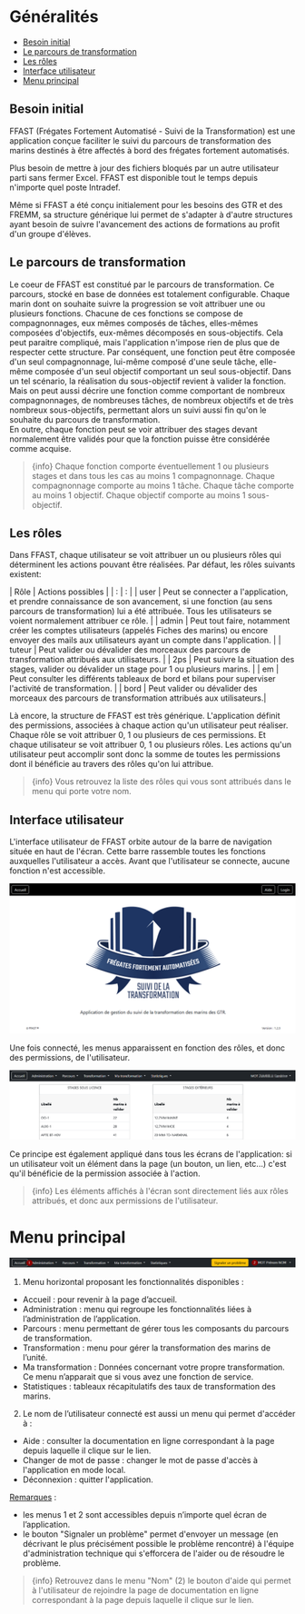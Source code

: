 # Généralités

- [Besoin initial](#besoin-initial)
- [Le parcours de transformation](#parcours-de-transformation)
- [Les rôles](#roles)
- [Interface utilisateur](#interface-utilisateur)
- [Menu principal](#menu-principal)

<a name="besoin-initial"></a>

## Besoin initial
FFAST (Frégates Fortement Automatisé - Suivi de la Transformation) est une application conçue faciliter le suivi du parcours de transformation des marins destinés à être affectés à bord des frégates fortement automatisés.  

Plus besoin de mettre à jour des fichiers bloqués par un autre utilisateur parti sans fermer Excel. FFAST est disponible tout le temps depuis n'importe quel poste Intradef.

Même si FFAST a été conçu initialement pour les besoins des GTR et des FREMM, sa structure générique lui permet de s'adapter à d'autre structures ayant besoin de suivre l'avancement des actions de formations au profit d'un groupe d'élèves.

<a name="parcours-de-transformation"></a>

## Le parcours de transformation
Le coeur de FFAST est constitué par le parcours de transformation.
Ce parcours, stocké en base de données est totalement configurable.
Chaque marin dont on souhaite suivre la progression se voit attribuer une ou plusieurs fonctions. Chacune de ces fonctions se compose de compagnonnages, eux mêmes composés de tâches, elles-mêmes composées d'objectifs, eux-mêmes décomposés en sous-objectifs.
Cela peut paraitre compliqué, mais l'application n'impose rien de plus que de respecter cette structure.
Par conséquent, une fonction peut être composée d'un seul compagnonnage, lui-même composé d'une seule tâche, elle-même composée d'un seul objectif comportant un seul sous-objectif. Dans un tel scénario, la réalisation du sous-objectif revient à valider la fonction.
Mais on peut aussi décrire une fonction comme comportant de nombreux compagnonnages, de nombreuses tâches, de nombreux objectifs et de très nombreux sous-objectifs, permettant alors un suivi aussi fin qu'on le souhaite du parcours de transformation.  
En outre, chaque fonction peut se voir attribuer des stages devant normalement être validés pour que la fonction puisse être considérée comme acquise.

> {info} Chaque fonction comporte éventuellement 1 ou plusieurs stages et dans tous les cas au moins 1 compagnonnage. Chaque compagnonnage comporte au moins 1 tâche. Chaque tâche comporte au moins 1 objectif. Chaque objectif comporte au moins 1 sous-objectif.

<a name="roles"></a>

## Les rôles
Dans FFAST, chaque utilisateur se voit attribuer un ou plusieurs rôles qui déterminent les actions pouvant être réalisées.
Par défaut, les rôles suivants existent:

| Rôle    | Actions possibles | 
| :       |   :    | 
| user    | Peut se connecter a l'application, et prendre connaissance de son avancement, si une fonction (au sens parcours de transformation) lui a été attribuée. Tous les utilisateurs se voient normalement attribuer ce rôle. |
| admin   | Peut tout faire, notamment créer les comptes utilisateurs (appelés Fiches des marins) ou encore envoyer des mails aux utilisateurs ayant un compte dans l'application.  | 
| tuteur  | Peut valider ou dévalider des morceaux des parcours de transformation attribués aux utilisateurs.  | 
| 2ps     | Peut suivre la situation des stages, valider ou dévalider un stage pour 1 ou plusieurs marins. | 
| em      | Peut consulter les différents tableaux de bord et bilans pour superviser l'activité de transformation. | 
| bord    | Peut valider ou dévalider des morceaux des parcours de transformation attribués aux utilisateurs.|

Là encore, la structure de FFAST est très générique. L'application définit des permissions, associées à chaque action qu'un utilisateur peut réaliser.
Chaque rôle se voit attribuer 0, 1 ou plusieurs de ces permissions.
Et chaque utilisateur se voit attribuer 0, 1 ou plusieurs rôles.
Les actions qu'un utilisateur peut accomplir sont donc la somme de toutes les permissions dont il bénéficie au travers des rôles qu'on lui attribue.

> {info} Vous retrouvez la liste des rôles qui vous sont attribués dans le menu qui porte votre nom.

<a name="interface-utilisateur"></a>

## Interface utilisateur

L'interface utilisateur de FFAST orbite autour de la barre de navigation située en haut de l'écran.
Cette barre rassemble toutes les fonctions auxquelles l'utilisateur a accès.
Avant que l'utilisateur se connecte, aucune fonction n'est accessible.

![Page accueil](img/generalites/home.png)

Une fois connecté, les menus apparaissent en fonction des rôles, et donc des permissions, de l'utilisateur.

![Page accueil utilisateur connecte](img/generalites/home_loggedin.png)

Ce principe est également appliqué dans tous les écrans de l'application: si un utilisateur voit un élément dans la page (un bouton, un lien, etc...) c'est qu'il bénéficie de la permission associée à l'action.

> {info} Les éléments affichés à l'écran sont directement liés aux rôles attribués, et donc aux permissions de l'utilisateur.


<a name="menu-principal"></a>

# Menu principal

![Menu principal](img/generalites/menu-principal.png)

1. Menu horizontal proposant les fonctionnalités disponibles :
  - Accueil : pour revenir à la page d’accueil.
  - Administration : menu qui regroupe les fonctionnalités liées à l’administration de l’application.
  - Parcours : menu permettant de gérer tous les composants du parcours de transformation.
  - Transformation : menu pour gérer la transformation des marins de l’unité.
  - Ma transformation : Données concernant votre propre transformation. Ce menu n’apparait que si vous avez une fonction de service.
  - Statistiques : tableaux récapitulatifs des taux de transformation des marins.
2. Le nom de l’utilisateur connecté est aussi un menu qui permet d'accéder à :
  - Aide : consulter la documentation en ligne correspondant à la page depuis laquelle il clique sur le lien.
  - Changer de mot de passe : changer le mot de passe d'accès à l'application en mode local.
  - Déconnexion : quitter l'application.

<u>Remarques</u> : 
  - les menus 1 et 2 sont accessibles depuis n’importe quel écran de l’application.
  - le bouton "Signaler un problème" permet d'envoyer un message (en décrivant le plus précisément possible le problème rencontré) à l'équipe d'administration technique qui s'efforcera de l'aider ou de résoudre le problème.


> {info} Retrouvez dans le menu "Nom" (2) le bouton d'aide qui permet à l'utilisateur de rejoindre la page de documentation en ligne correspondant à la page depuis laquelle il clique sur le lien.



